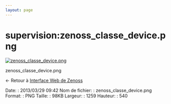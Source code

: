```yaml
---
layout: page
---
```


supervision:zenoss\_classe\_device.png
======================================

[![zenoss\_classe\_device.png](..//assets/media/supervision/zenoss_classe_device.png@cache=&w=900&h=386 "zenoss_classe_device.png")](..//assets/media/supervision/zenoss_classe_device.png@cache= "Afficher le fichier original")

zenoss\_classe\_device.png

← Retour à [Interface Web de
Zenoss](../../zenoss/zenoss-interface.html "zenoss:zenoss-interface")

Date:
:   2013/03/29 09:42
Nom de fichier:
:   zenoss\_classe\_device.png
Format:
:   PNG
Taille:
:   98KB
Largeur:
:   1259
Hauteur:
:   540

